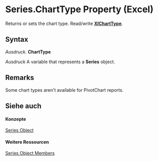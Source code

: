 
# Series.ChartType Property (Excel)

Returns or sets the chart type. Read/write  **[XlChartType](bba4ee89-ee91-f55a-d2e0-59a73e5bfabe.md)**.


## Syntax

 _Ausdruck_. **ChartType**

 _Ausdruck_ A variable that represents a **Series** object.


## Remarks

Some chart types aren't available for PivotChart reports.


## Siehe auch


#### Konzepte


[Series Object](c7d34b32-8172-f7a0-0a17-f01d44246b64.md)
#### Weitere Ressourcen


[Series Object Members](http://msdn.microsoft.com/library/eeab4f69-b436-9de7-5d4a-0a5c63f2dfce%28Office.15%29.aspx)